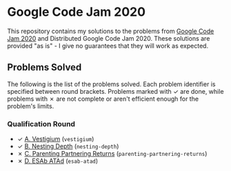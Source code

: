 # Google Code Jam 2020

This repository contains my solutions to the problems from [Google Code Jam 2020][1] and Distributed Google Code Jam 2020. These solutions are provided "as is" - I give no guarantees that they will work as expected.

## Problems Solved

The following is the list of the problems solved. Each problem identifier is specified between round brackets. Problems marked with ✓ are done, while problems with ✗ are not complete or aren't efficient enough for the problem's limits.

### Qualification Round

* ✓ [A. Vestigium][qual1] (`vestigium`)
* ✓ [B. Nesting Depth][qual2] (`nesting-depth`)
* ✗ [C. Parenting Partnering Returns][qual3] (`parenting-partnering-returns`)
* ✗ [D. ESAb ATAd][qual4] (`esab-atad`)

[1]: https://codingcompetitions.withgoogle.com/codejam
[2]: https://code.google.com/codejam/resources/quickstart-guide#dcj
[qual1]: https://codingcompetitions.withgoogle.com/codejam/round/000000000019fd27/000000000020993c
[qual2]: https://codingcompetitions.withgoogle.com/codejam/round/000000000019fd27/0000000000209a9f
[qual3]: https://codingcompetitions.withgoogle.com/codejam/round/000000000019fd27/000000000020bdf9
[qual4]: https://codingcompetitions.withgoogle.com/codejam/round/000000000019fd27/0000000000209a9e
